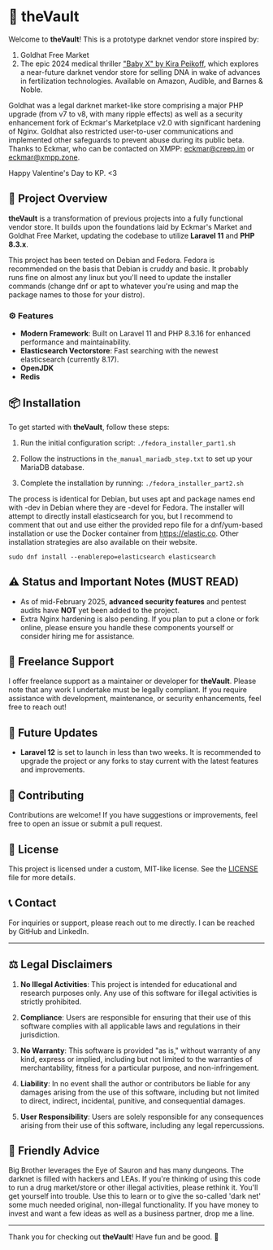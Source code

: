 # 🏰 theVault

Welcome to **theVault**! This is a prototype darknet vendor store inspired by:

1. Goldhat Free Market
2. The epic 2024 medical thriller ["Baby X" by Kira Peikoff](https://www.barnesandnoble.com/w/baby-x-kira-peikoff/1143604735), which explores a near-future darknet vendor store for selling DNA in wake of advances in fertilization technologies. Available on Amazon, Audible, and Barnes & Noble.

Goldhat was a legal darknet market-like store comprising a major PHP upgrade (from v7 to v8, with many ripple effects) as well as a security enhancement fork of Eckmar's Marketplace v2.0 with significant hardening of Nginx. Goldhat also restricted user-to-user communications and implemented other safeguards to prevent abuse during its public beta. Thanks to Eckmar, who can be contacted on XMPP: eckmar@creep.im or eckmar@xmpp.zone. 

Happy Valentine's Day to KP. <3

## 🚀 Project Overview

**theVault** is a transformation of previous projects into a fully functional vendor store. It builds upon the foundations laid by Eckmar's Market and Goldhat Free Market, updating the codebase to utilize **Laravel 11** and **PHP 8.3.x**.

This project has been tested on Debian and Fedora. Fedora is recommended on the basis that Debian is cruddy and basic. It probably runs fine on almost any linux but you'll need to update the installer commands (change dnf or apt to whatever you're using and map the package names to those for your distro).

### ⚙️ Features

- **Modern Framework**: Built on Laravel 11 and PHP 8.3.16 for enhanced performance and maintainability.
- **Elasticsearch Vectorstore**: Fast searching with the newest elasticsearch (currently 8.17).
- **OpenJDK**
- **Redis** 

## 📦 Installation

To get started with **theVault**, follow these steps:

1. Run the initial configuration script:
   `./fedora_installer_part1.sh`

2. Follow the instructions in `the_manual_mariadb_step.txt` to set up your MariaDB database.

3. Complete the installation by running:
   `./fedora_installer_part2.sh`

The process is identical for Debian, but uses apt and package names end with -dev in Debian where they are -devel for Fedora. The installer will attempt to directly install elasticsearch for you, but I recommend to comment that out and use either the provided repo file for a dnf/yum-based installation or use the Docker container from https://elastic.co. Other installation strategies are also available on their website.

	sudo dnf install --enablerepo=elasticsearch elasticsearch

## ⚠️ Status and Important Notes (MUST READ)

- As of mid-February 2025, **advanced security features** and pentest audits have **NOT** yet been added to the project. 
- Extra Nginx hardening is also pending. If you plan to put a clone or fork online, please ensure you handle these components yourself or consider hiring me for assistance.

## 💼 Freelance Support

I offer freelance support as a maintainer or developer for **theVault**. Please note that any work I undertake must be legally compliant. If you require assistance with development, maintenance, or security enhancements, feel free to reach out!

## 📅 Future Updates

- **Laravel 12** is set to launch in less than two weeks. It is recommended to upgrade the project or any forks to stay current with the latest features and improvements.

## 🤝 Contributing

Contributions are welcome! If you have suggestions or improvements, feel free to open an issue or submit a pull request.

## 📜 License

This project is licensed under a custom, MIT-like license. See the [LICENSE](https://github.com/hack-r/theVault/blob/main/LICENSE) file for more details.

## 📞 Contact

For inquiries or support, please reach out to me directly. I can be reached by GitHub and LinkedIn.

---

## ⚖️ Legal Disclaimers

1. **No Illegal Activities**: This project is intended for educational and research purposes only. Any use of this software for illegal activities is strictly prohibited.

2. **Compliance**: Users are responsible for ensuring that their use of this software complies with all applicable laws and regulations in their jurisdiction.

3. **No Warranty**: This software is provided "as is," without warranty of any kind, express or implied, including but not limited to the warranties of merchantability, fitness for a particular purpose, and non-infringement.

4. **Liability**: In no event shall the author or contributors be liable for any damages arising from the use of this software, including but not limited to direct, indirect, incidental, punitive, and consequential damages.

5. **User Responsibility**: Users are solely responsible for any consequences arising from their use of this software, including any legal repercussions.

## 🎩 Friendly Advice

Big Brother leverages the Eye of Sauron and has many dungeons. The darknet is filled with hackers and LEAs. If you're thinking of using this code to run a drug market/store or other illegal activities, please rethink it. You'll get yourself into trouble. Use this to learn or to give the so-called 'dark net' some much needed original, non-illegal functionality. If you have money to invest and want a few ideas as well as a business partner, drop me a line.

---

Thank you for checking out **theVault**! Have fun and be good. 🚀
